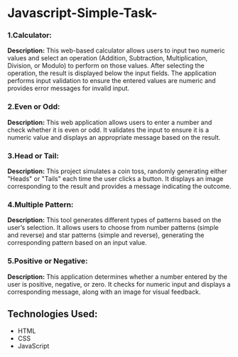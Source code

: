 # Javascript-Simple-Task-

### 1.Calculator:
**Description:**
This web-based calculator allows users to input two numeric values and select an operation (Addition, Subtraction, Multiplication, Division, or Modulo) to perform on those values. After selecting the operation, the result is displayed below the input fields. The application performs input validation to ensure the entered values are numeric and provides error messages for invalid input.

### 2.Even or Odd:
**Description:**
This web application allows users to enter a number and check whether it is even or odd. It validates the input to ensure it is a numeric value and displays an appropriate message based on the result.

### 3.Head or Tail:
**Description:**
This project simulates a coin toss, randomly generating either "Heads" or "Tails" each time the user clicks a button. It displays an image corresponding to the result and provides a message indicating the outcome.

### 4.Multiple Pattern:
**Description:**
This tool generates different types of patterns based on the user’s selection. It allows users to choose from number patterns (simple and reverse) and star patterns (simple and reverse), generating the corresponding pattern based on an input value.

### 5.Positive or Negative:
**Description:**
This application determines whether a number entered by the user is positive, negative, or zero. It checks for numeric input and displays a corresponding message, along with an image for visual feedback.

## Technologies Used:
- HTML
- CSS
- JavaScript

